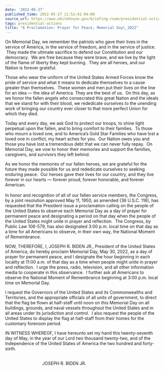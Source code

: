 ```yaml
---
date: '2022-05-27'
published_time: 2022-05-27 11:52:41-04:00
source_url: https://www.whitehouse.gov/briefing-room/presidential-actions/2022/05/27/a-proclamation-prayer-for-peace-memorial-day-2022/
tags: presidential-actions
title: "A Proclamation: Prayer for Peace, Memorial Day\_2022"
---
```

 
On Memorial Day, we remember the patriots who gave their lives in the
service of America, in the service of freedom, and in the service of
justice.  They made the ultimate sacrifice to defend our Constitution
and our democracy.  We are free because they were brave, and we live by
the light of the flame of liberty they kept burning.  They are all
heroes, and our Nation is forever grateful.  
  
Those who wear the uniform of the United States Armed Forces know the
pride of service and what it means to dedicate themselves to a cause
greater than themselves.  These women and men put their lives on the
line for an idea — the idea of America. They are the best of us.  On
this day, as we honor the fallen angels who consecrated this great
Nation and the ideals that we stand for with their blood, we rededicate
ourselves to the unending work of bringing our country ever closer to
that more perfect Union for which they died.    
  
Today and every day, we ask God to protect our troops, to shine light
perpetual upon the fallen, and to bring comfort to their families.  To
those who mourn a loved one, and to America’s Gold Star Families who
have lost a loved one in conflict, my heart aches for you.  Our Nation
owes you and those you have lost a tremendous debt that we can never
fully repay.  On Memorial Day, we vow to honor their memories and
support the families, caregivers, and survivors they left behind.   
  
As we honor the memories of our fallen heroes, we are grateful for the
future they made possible for us and rededicate ourselves to seeking
enduring peace.  Our heroes gave their lives for our country, and they
live forever in our hearts — forever proud, forever honorable, and
forever American.  
   
In honor and recognition of all of our fallen service members, the
Congress, by a joint resolution approved May 11, 1950, as amended (36
U.S.C. 116), has requested that the President issue a proclamation
calling on the people of the United States to observe each Memorial Day
as a day of prayer for permanent peace and designating a period on that
day when the people of the United States might unite in prayer and
reflection.  The Congress, by Public Law 106-579, has also designated
3:00 p.m. local time on that day as a time for all Americans to observe,
in their own way, the National Moment of Remembrance.  
  
NOW, THEREFORE, I, JOSEPH R. BIDEN JR., President of the United States
of America, do hereby proclaim Memorial Day, May 30, 2022, as a day of
prayer for permanent peace, and I designate the hour beginning in each
locality at 11:00 a.m. of that day as a time when people might unite in
prayer and reflection.  I urge the press, radio, television, and all
other information media to cooperate in this observance.  I further ask
all Americans to observe the National Moment of Remembrance beginning at
3:00 p.m. local time on Memorial Day.  
  
I request the Governors of the United States and its Commonwealths and
Territories, and the appropriate officials of all units of government,
to direct that the flag be flown at half-staff until noon on this
Memorial Day on all buildings, grounds, and naval vessels throughout the
United States and in all areas under its jurisdiction and control.  I
also request the people of the United States to display the flag at
half-staff from their homes for the customary forenoon period.  
  
IN WITNESS WHEREOF, I have hereunto set my hand this twenty-seventh day
of May, in the year of our Lord two thousand twenty-two, and of the
Independence of the United States of America the two hundred and
forty-sixth.  
 

                               JOSEPH R. BIDEN JR.
